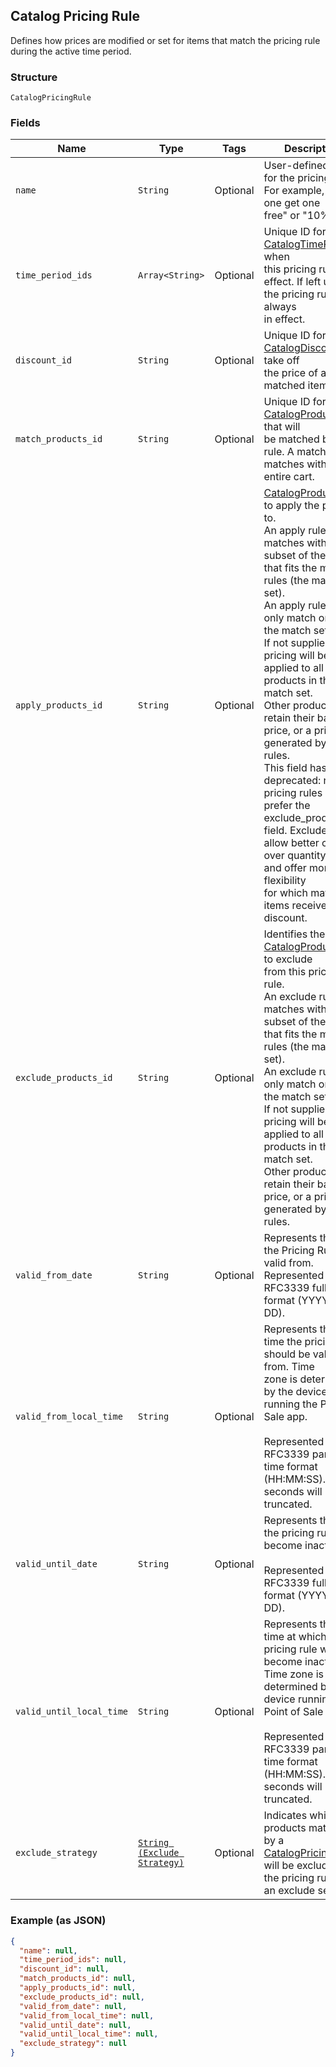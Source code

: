 ## Catalog Pricing Rule

Defines how prices are modified or set for items that match the pricing rule
during the active time period.

### Structure

`CatalogPricingRule`

### Fields

| Name | Type | Tags | Description |
|  --- | --- | --- | --- |
| `name` | `String` | Optional | User-defined name for the pricing rule. For example, "Buy one get one<br>free" or "10% off". |
| `time_period_ids` | `Array<String>` | Optional | Unique ID for the [CatalogTimePeriod](#type-catalogtimeperiod)s when<br>this pricing rule is in effect. If left unset, the pricing rule is always<br>in effect. |
| `discount_id` | `String` | Optional | Unique ID for the [CatalogDiscount](#type-catalogdiscount) to take off<br>the price of all matched items. |
| `match_products_id` | `String` | Optional | Unique ID for the [CatalogProductSet](#type-catalogproductset) that will<br>be matched by this rule. A match rule matches within the entire cart. |
| `apply_products_id` | `String` | Optional | [CatalogProductSet](#type-catalogproductset) to apply the pricing to.<br>An apply rule matches within the subset of the cart that fits the match rules (the match set).<br>An apply rule can only match once in the match set.<br>If not supplied, the pricing will be applied to all products in the match set.<br>Other products retain their base price, or a price generated by other rules.<br>This field has been deprecated: new pricing rules should prefer the exclude_products_id<br>field. Exclude sets allow better control over quantity ranges and offer more flexibility<br>for which matched items receive a discount. |
| `exclude_products_id` | `String` | Optional | Identifies the [CatalogProductSet](#type-catalogproductset) to exclude<br>from this pricing rule.<br>An exclude rule matches within the subset of the cart that fits the match rules (the match set).<br>An exclude rule can only match once in the match set.<br>If not supplied, the pricing will be applied to all products in the match set.<br>Other products retain their base price, or a price generated by other rules. |
| `valid_from_date` | `String` | Optional | Represents the date the Pricing Rule is valid from. Represented in<br>RFC3339 full-date format (YYYY-MM-DD). |
| `valid_from_local_time` | `String` | Optional | Represents the local time the pricing rule should be valid from. Time<br>zone is determined by the device running the Point of Sale app.<br><br>Represented in RFC3339 partial-time format (HH:MM:SS). Partial seconds will be truncated. |
| `valid_until_date` | `String` | Optional | Represents the date the pricing rule will become inactive.<br><br>Represented in RFC3339 full-date format (YYYY-MM-DD). |
| `valid_until_local_time` | `String` | Optional | Represents the local time at which the pricing rule will become inactive.<br>Time zone is determined by the device running the Point of Sale app.<br><br>Represented in RFC3339 partial-time format<br>(HH:MM:SS). Partial seconds will be truncated. |
| `exclude_strategy` | [`String (Exclude Strategy)`](/doc/models/exclude-strategy.md) | Optional | Indicates which products matched by a [CatalogPricingRule](#type-catalogpricingrule)<br>will be excluded if the pricing rule uses an exclude set. |

### Example (as JSON)

```json
{
  "name": null,
  "time_period_ids": null,
  "discount_id": null,
  "match_products_id": null,
  "apply_products_id": null,
  "exclude_products_id": null,
  "valid_from_date": null,
  "valid_from_local_time": null,
  "valid_until_date": null,
  "valid_until_local_time": null,
  "exclude_strategy": null
}
```

